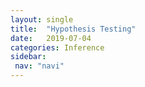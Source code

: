 ```yaml
---
layout: single
title:  "Hypothesis Testing"
date:   2019-07-04
categories: Inference
sidebar: 
 nav: "navi"
---
```


<object data="/assets/statistics/Hypothesis Testing.pdf" type="application/pdf" width="100%" height="100%">
</object>